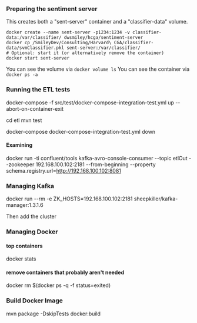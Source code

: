 ### Preparing the sentiment server ###

This creates both a "sent-server" container and a "classifier-data" volume.
````
docker create --name sent-server -p1234:1234 -v classifier-data:/var/classifier/ dwsmiley/hcga/sentiment-server
docker cp /SmileyDev/Consulting/Harvard\ CGA/classifier-data/svmClassifier.pkl sent-server:/var/classifier/
# Optional: start it (or alternatively remove the container)
docker start sent-server
````
You can see the volume via `docker volume ls`
You can see the container via `docker ps -a` 

### Running the ETL tests ###

docker-compose -f src/test/docker-compose-integration-test.yml up --abort-on-container-exit

cd etl
mvn test

docker-compose docker-compose-integration-test.yml down

#### Examining ####

docker run -ti confluent/tools kafka-avro-console-consumer --topic etlOut --zookeeper 192.168.100.102:2181 --from-beginning --property schema.registry.url=http://192.168.100.102:8081

### Managing Kafka ###

docker run --rm -e ZK_HOSTS=192.168.100.102:2181 sheepkiller/kafka-manager:1.3.1.6

Then add the cluster

### Managing Docker ###

#### top containers ####
docker stats

#### remove containers that probably aren't needed ####
docker rm $(docker ps -q -f status=exited)

### Build Docker Image ###

mvn package -DskipTests docker:build